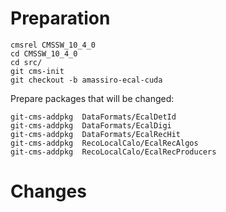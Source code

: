 Preparation
====


    cmsrel CMSSW_10_4_0
    cd CMSSW_10_4_0
    cd src/
    git cms-init
    git checkout -b amassiro-ecal-cuda

Prepare packages that will be changed:
    
    git-cms-addpkg  DataFormats/EcalDetId
    git-cms-addpkg  DataFormats/EcalDigi
    git-cms-addpkg  DataFormats/EcalRecHit
    git-cms-addpkg  RecoLocalCalo/EcalRecAlgos
    git-cms-addpkg  RecoLocalCalo/EcalRecProducers

    
    
Changes
====


